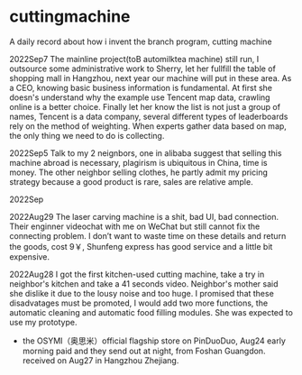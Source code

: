 # cuttingmachine
A daily record about how i invent the branch program, cutting machine

2022Sep7
The mainline project(toB automilktea machine) still run, I outsource some administrative work to Sherry, let her fullfill the table of shopping mall in Hangzhou, next year our machine will put in these area. As a CEO, knowing basic business information is fundamental. At first she doesn's understand why the example use Tencent map data, crawling online is a better choice. Finally let her know the list is not just a group of names, Tencent is a data company, several different types of leaderboards rely on the method of weighting. When experts gather data based on map, the only thing we need to do is collecting.

2022Sep5
Talk to my 2 neignbors, one in alibaba suggest that selling this machine abroad is necessary, plagirism is ubiquitous in China, time is money. The other neighbor selling clothes, he partly admit my pricing strategy because a good product is rare, sales are relative ample.

2022Sep

2022Aug29
The laser carving machine is a shit, bad UI, bad connection. Their enginner videochat with me on WeChat but still cannot fix the connecting problem. I don’t want to waste time on these details and return the goods, cost 9￥, Shunfeng express has good service and a little bit expensive.

2022Aug28
I got the first kitchen-used cutting machine, take a try in neighbor's kitchen and take a 41 seconds video. Neighbor's mother said she dislike it due to the lousy noise and too huge. I promised that these disadvatages must be promoted, I would add two more functions, the automatic cleaning and automatic food filling modules. She was expected to use my prototype.
* the OSYMI（奥思米）official flagship store on PinDuoDuo, Aug24 early morning paid and they send out at night, from Foshan Guangdon. received on Aug27 in Hangzhou Zhejiang.
